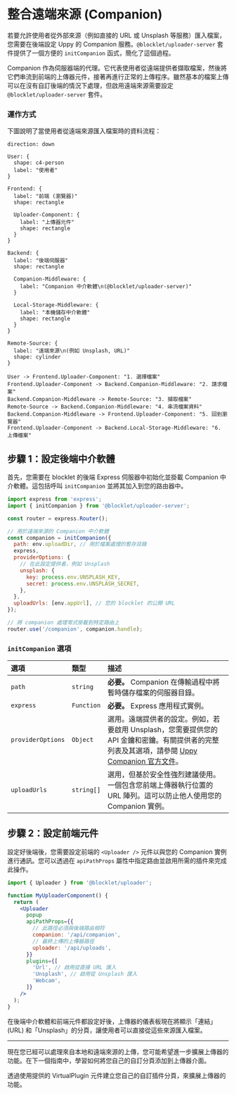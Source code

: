 # 整合遠端來源 (Companion)

若要允許使用者從外部來源（例如直接的 URL 或 Unsplash 等服務）匯入檔案，您需要在後端設定 Uppy 的 Companion 服務。`@blocklet/uploader-server` 套件提供了一個方便的 `initCompanion` 函式，簡化了這個過程。

Companion 作為伺服器端的代理。它代表使用者從遠端提供者擷取檔案，然後將它們串流到前端的上傳器元件，接著再進行正常的上傳程序。雖然基本的檔案上傳可以在沒有自訂後端的情況下處理，但啟用遠端來源需要設定 `@blocklet/uploader-server` 套件。

### 運作方式

下圖說明了當使用者從遠端來源匯入檔案時的資料流程：

```d2 遠端來源整合流程
direction: down

User: {
  shape: c4-person
  label: "使用者"
}

Frontend: {
  label: "前端 (瀏覽器)"
  shape: rectangle

  Uploader-Component: {
    label: "上傳器元件"
    shape: rectangle
  }
}

Backend: {
  label: "後端伺服器"
  shape: rectangle

  Companion-Middleware: {
    label: "Companion 中介軟體\n(@blocklet/uploader-server)"
  }

  Local-Storage-Middleware: {
    label: "本機儲存中介軟體"
    shape: rectangle
  }
}

Remote-Source: {
  label: "遠端來源\n(例如 Unsplash, URL)"
  shape: cylinder
}

User -> Frontend.Uploader-Component: "1. 選擇檔案"
Frontend.Uploader-Component -> Backend.Companion-Middleware: "2. 請求檔案"
Backend.Companion-Middleware -> Remote-Source: "3. 擷取檔案"
Remote-Source -> Backend.Companion-Middleware: "4. 串流檔案資料"
Backend.Companion-Middleware -> Frontend.Uploader-Component: "5. 回到瀏覽器"
Frontend.Uploader-Component -> Backend.Local-Storage-Middleware: "6. 上傳檔案"
```

## 步驟 1：設定後端中介軟體

首先，您需要在 blocklet 的後端 Express 伺服器中初始化並掛載 Companion 中介軟體。這包括呼叫 `initCompanion` 並將其加入到您的路由器中。

```javascript 伺服器端 Companion 設定 icon=logos:nodejs
import express from 'express';
import { initCompanion } from '@blocklet/uploader-server';

const router = express.Router();

// 用於遠端來源的 Companion 中介軟體
const companion = initCompanion({
  path: env.uploadDir, // 用於檔案處理的暫存目錄
  express,
  providerOptions: {
    // 在此設定提供者，例如 Unsplash
    unsplash: {
      key: process.env.UNSPLASH_KEY,
      secret: process.env.UNSPLASH_SECRET,
    },
  },
  uploadUrls: [env.appUrl], // 您的 blocklet 的公開 URL
});

// 將 companion 處理常式掛載到特定路由上
router.use('/companion', companion.handle);
```

### `initCompanion` 選項

| 選項 | 類型 | 描述 |
| :--- | :--- | :--- |
| `path` | `string` | **必要。** Companion 在傳輸過程中將暫時儲存檔案的伺服器目錄。 |
| `express` | `Function` | **必要。** Express 應用程式實例。 |
| `providerOptions` | `Object` | 選用。遠端提供者的設定。例如，若要啟用 Unsplash，您需要提供您的 API 金鑰和密鑰。有關提供者的完整列表及其選項，請參閱 [Uppy Companion 官方文件](https://uppy.io/docs/companion/providers/)。 |
| `uploadUrls` | `string[]` | 選用，但基於安全性強烈建議使用。一個包含您前端上傳器執行位置的 URL 陣列。這可以防止他人使用您的 Companion 實例。 |

## 步驟 2：設定前端元件

設定好後端後，您需要設定前端的 `<Uploader />` 元件以與您的 Companion 實例進行通訊。您可以透過在 `apiPathProps` 屬性中指定路由並啟用所需的插件來完成此操作。

```jsx 帶有 Companion 的上傳器元件 icon=logos:react
import { Uploader } from '@blocklet/uploader';

function MyUploaderComponent() {
  return (
    <Uploader
      popup
      apiPathProps={{
        // 此路徑必須與後端路由相符
        companion: '/api/companion',
        // 最終上傳的上傳器路徑
        uploader: '/api/uploads',
      }}
      plugins={[
        'Url', // 啟用從直接 URL 匯入
        'Unsplash', // 啟用從 Unsplash 匯入
        'Webcam',
      ]}
    />
  );
}
```

在後端中介軟體和前端元件都設定好後，上傳器的儀表板現在將顯示「連結」(URL) 和「Unsplash」的分頁，讓使用者可以直接從這些來源匯入檔案。

---

現在您已經可以處理來自本地和遠端來源的上傳，您可能希望進一步擴展上傳器的功能。在下一個指南中，學習如何將您自己的自訂分頁添加到上傳器介面。

<x-card data-title="建立自訂插件" data-icon="lucide:puzzle" data-href="/guides/custom-plugin" data-cta="閱讀更多">
  透過使用提供的 VirtualPlugin 元件建立您自己的自訂插件分頁，來擴展上傳器的功能。
</x-card>